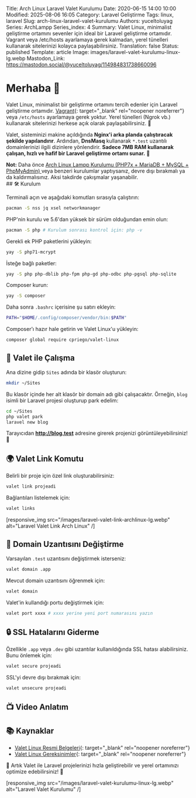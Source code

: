Title: Arch Linux Laravel Valet Kurulumu
Date: 2020-06-15 14:00 10:00
Modified: 2025-08-06 16:05
Category: Laravel Geliştirme
Tags: linux, laravel
Slug: arch-linux-laravel-valet-kurulumu
Authors: yuceltoluyag
Series: ArchLampp
Series_index: 4
Summary: Valet Linux, minimalist geliştirme ortamını sevenler için ideal bir Laravel geliştirme ortamıdır. Vagrant veya /etc/hosts ayarlamaya gerek kalmadan, yerel tünelleri kullanarak sitelerinizi kolayca paylaşabilirsiniz.
Translation: false
Status: published
Template: article
Image: images/laravel-valet-kurulumu-linux-lg.webp
Mastodon_Link: https://mastodon.social/@yuceltoluyag/114984831738660096



# Merhaba 👋

Valet Linux, minimalist bir geliştirme ortamını tercih edenler için Laravel geliştirme ortamıdır. [Vagrant](/archlinux-virtualbox-vagrant-laravel-phpmyadmin-kurulumu){: target="_blank" rel="noopener noreferrer"} veya `/etc/hosts` ayarlamaya gerek yoktur. Yerel tünelleri (Ngrok vb.) kullanarak sitelerinizi herkese açık olarak paylaşabilirsiniz. 🚀

Valet, sisteminizi makine açıldığında **Nginx'i arka planda çalıştıracak şekilde yapılandırır**. Ardından, **DnsMasq** kullanarak `*.test` uzantılı domainlerinizi ilgili dizinlere yönlendirir. **Sadece 7MB RAM kullanarak çalışan, hızlı ve hafif bir Laravel geliştirme ortamı sunar.** 🎯

<div class="info-box warning">
<b>Not:</b> Daha önce 
<a href="https://yuceltoluyag.github.io/arch-linux-lampp-kurulumu-php7x-mariadb-mysql-phpmyadmin/" target="_blank" rel="noopener noreferrer"> Arch Linux Lampp Kurulumu (PHP7x + MariaDB + MySQL + PhpMyAdmin) </a>veya benzeri kurulumlar yaptıysanız, devre dışı bırakmalı ya da kaldırmalısınız. Aksi takdirde çakışmalar yaşanabilir.
</div>
## 🛠 Kurulum

Terminali açın ve aşağıdaki komutları sırasıyla çalıştırın:

```bash
pacman -S nss jq xsel networkmanager
```

PHP'nin kurulu ve 5.6'dan yüksek bir sürüm olduğundan emin olun:

```bash
pacman -S php # Kurulum sonrası kontrol için: php -v
```

Gerekli ek PHP paketlerini yükleyin:

```bash
yay -S php71-mcrypt
```

İsteğe bağlı paketler:

```bash
yay -S php php-dblib php-fpm php-gd php-odbc php-pgsql php-sqlite
```

Composer kurun:

```bash
yay -S composer
```

Daha sonra `.bashrc` içerisine şu satırı ekleyin:

```bash
PATH="$HOME/.config/composer/vendor/bin:$PATH"
```

Composer'ı hazır hale getirin ve Valet Linux'u yükleyin:

```bash
composer global require cpriego/valet-linux
```

## 🎉 Valet ile Çalışma

Ana dizine gidip `Sites` adında bir klasör oluşturun:

```bash
mkdir ~/Sites
```

Bu klasör içinde her alt klasör bir domain adı gibi çalışacaktır. Örneğin, `blog` isimli bir Laravel projesi oluşturup park edelim:

```bash
cd ~/Sites
php valet park
laravel new blog
```

Tarayıcıdan **http://blog.test** adresine girerek projenizi görüntüleyebilirsiniz! 🎊

## 🌍 Valet Link Komutu

Belirli bir proje için özel link oluşturabilirsiniz:

```bash
valet link projeadi
```

Bağlantıları listelemek için:

```bash
valet links
```


[responsive_img src="/images/laravel-valet-link-archlinux-lg.webp" alt="Laravel Valet Link Arch Linux" /]

## 🔧 Domain Uzantısını Değiştirme

Varsayılan `.test` uzantısını değiştirmek isterseniz:

```bash
valet domain .app
```

Mevcut domain uzantısını öğrenmek için:

```bash
valet domain
```

Valet'in kullandığı portu değiştirmek için:

```bash
valet port xxxx # xxxx yerine yeni port numarasını yazın
```

## 🔒 SSL Hatalarını Giderme

Özellikle `.app` veya `.dev` gibi uzantılar kullanıldığında SSL hatası alabilirsiniz. Bunu önlemek için:

```bash
valet secure projeadi
```

SSL'yi devre dışı bırakmak için:

```bash
valet unsecure projeadi
```

## 📺 Video Anlatım

<script type="module" src="https://cdn.jsdelivr.net/npm/@justinribeiro/lite-youtube@1/lite-youtube.min.js"></script>

<lite-youtube videoid="-Qdxa0XjkgQ"></lite-youtube>

## 📚 Kaynaklar

- [Valet Linux Resmi Belgeleri](https://cpriego.github.io/valet-linux/index#installation){: target="_blank" rel="noopener noreferrer"}
- [Valet Linux Gereksinimler](https://cpriego.github.io/valet-linux/requirements.html#arch){: target="_blank" rel="noopener noreferrer"}

🎯 Artık Valet ile Laravel projelerinizi hızla geliştirebilir ve yerel ortamınızı optimize edebilirsiniz! 🚀

[responsive_img src="/images/laravel-valet-kurulumu-linux-lg.webp" alt="Laravel Valet Kurulumu" /]
